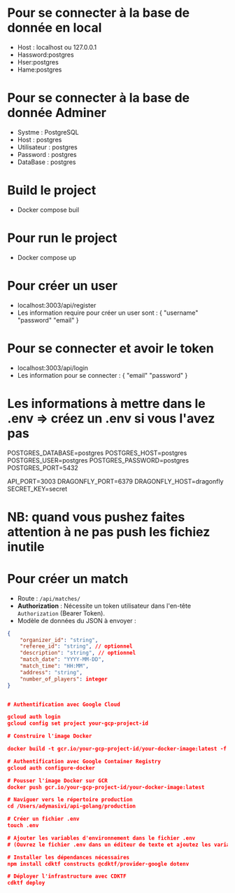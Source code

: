 # Pour se connecter à la base de donnée en local 
- Host : localhost ou 127.0.0.1
- Hassword:postgres
- Hser:postgres
- Hame:postgres

# Pour se connecter à la base de donnée Adminer 

- Systme : PostgreSQL
- Host : postgres 
- Utilisateur : postgres 
- Password : postgres 
- DataBase : postgres

# Build le project 

- Docker compose buil 

# Pour run le project 

- Docker compose up 


# Pour créer un user 

- localhost:3003/api/register 
- Les information require pour créer un user sont : 
{
    "username"
    "password"
    "email"
}

# Pour se connecter et avoir le token 

- localhost:3003/api/login
- Les information pour se connecter : 
{
    "email"
    "password"
}

# Les informations à mettre dans le .env => créez un .env si vous l'avez pas 

POSTGRES_DATABASE=postgres
POSTGRES_HOST=postgres
POSTGRES_USER=postgres
POSTGRES_PASSWORD=postgres
POSTGRES_PORT=5432

API_PORT=3003
DRAGONFLY_PORT=6379
DRAGONFLY_HOST=dragonfly
SECRET_KEY=secret


# NB: quand vous pushez faites attention à ne pas push les fichiez inutile

# Pour créer un match 

- Route : `/api/matches/`
- **Authorization** : Nécessite un token utilisateur dans l'en-tête `Authorization` (Bearer Token).
- Modèle de données du JSON à envoyer : 
```json
{
    "organizer_id": "string",
    "referee_id": "string", // optionnel
    "description": "string", // optionnel
    "match_date": "YYYY-MM-DD",
    "match_time": "HH:MM",
    "address": "string",
    "number_of_players": integer
}


# Authentification avec Google Cloud

gcloud auth login
gcloud config set project your-gcp-project-id

# Construire l'image Docker

docker build -t gcr.io/your-gcp-project-id/your-docker-image:latest -f Dockerfile.prod .

# Authentification avec Google Container Registry
gcloud auth configure-docker

# Pousser l'image Docker sur GCR
docker push gcr.io/your-gcp-project-id/your-docker-image:latest

# Naviguer vers le répertoire production
cd /Users/adymasivi/api-golang/production

# Créer un fichier .env
touch .env

# Ajouter les variables d'environnement dans le fichier .env
# (Ouvrez le fichier .env dans un éditeur de texte et ajoutez les variables)

# Installer les dépendances nécessaires
npm install cdktf constructs @cdktf/provider-google dotenv

# Déployer l'infrastructure avec CDKTF
cdktf deploy